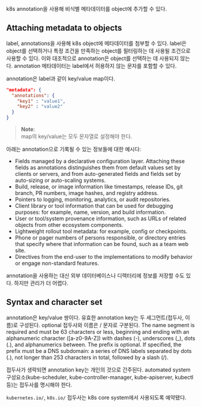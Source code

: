 k8s annotation을 사용해 비식별 메타데이터를 object에 추가할 수 있다.

## Attaching metadata to objects
label, annotations을 사용해 k8s object에 메타데이터를 첨부할 수 있다. label은 object를 선택하거나 특정 조건을 만족하는 object를 필터링하는 데 사용될 조건으로 사용할 수 있다. 이와 대조적으로 annotation은 object를 선택하는 데 사용되지 않는다. annotation 메타데이터는 label에서 허용하지 않는 문자를 포함할 수 있다.

annotation은 label과 같이 key/value map이다.
``` json
"metadata": {
  "annotations": {
    "key1" : "value1",
    "key2" : "value2"
  }
}
```

> **Note**:  
> map의 key/value는 모두 문자열로 설정해야 한다.

아래는 annotation으로 기록될 수 있는 정보들에 대한 예시다:

- Fields managed by a declarative configuration layer. Attaching these fields as annotations distinguishes them from default values set by clients or servers, and from auto-generated fields and fields set by auto-sizing or auto-scaling systems.
- Build, release, or image information like timestamps, release IDs, git branch, PR numbers, image hashes, and registry address.
- Pointers to logging, monitoring, analytics, or audit repositories.
- Client library or tool information that can be used for debugging purposes: for example, name, version, and build information.
- User or tool/system provenance information, such as URLs of related objects from other ecosystem components.
- Lightweight rollout tool metadata: for example, config or checkpoints.
- Phone or pager numbers of persons responsible, or directory entries that specify where that information can be found, such as a team web site.
- Directives from the end-user to the implementations to modify behavior or engage non-standard features.

annotation을 사용하는 대신 외부 데이터베이스나 디렉터리에 정보를 저장할 수도 있다. 하지만 관리가 더 어렵다.

## Syntax and character set
annotation은 key/value 쌍이다. 유효한 annotation key는 두 세그먼트(접두사, 이름)로 구성된다. optional 접두사와 이름은 / 문자로 구분된다. The name segment is required and must be 63 characters or less, beginning and ending with an alphanumeric character ([a-z0-9A-Z]) with dashes (-), underscores (_), dots (.), and alphanumerics between. The prefix is optional. If specified, the prefix must be a DNS subdomain: a series of DNS labels separated by dots (.), not longer than 253 characters in total, followed by a slash (/).

접두사가 생략되면 annotation key는 개인의 것으로 간주된다. automated system 구성요소(kube-scheduler, kube-controller-manager, kube-apiserver, kubectl 등)는 접두사를 명시해야 한다.

`kubernetes.io/`, `k8s.io/` 접두사는 k8s core system에서 사용되도록 예약됐다.